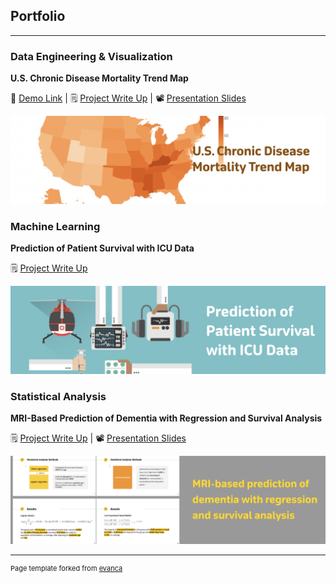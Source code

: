 ## Portfolio

---

### Data Engineering & Visualization 
**U.S. Chronic Disease Mortality Trend Map**

🚀 [Demo Link](https://jiaaishen-bmi706-project-home-3kkj64.streamlit.app/) | 🗒 [Project Write Up](/streamlit_CDI_visual.md) | 📽 [Presentation Slides](/streamlit_CDI_visual.pdf)

<img src="images/proj3_image.png?raw=true"/>


### Machine Learning
**Prediction of Patient Survival with ICU Data**

🗒 [Project Write Up](/patient_survival_ICU.md)

<img src="images/proj1_image.png?raw=true"/>


### Statistical Analysis
**MRI-Based Prediction of Dementia with Regression and Survival Analysis**

🗒 [Project Write Up](/MRI_dementia_reg_analysis.md) | 📽 [Presentation Slides](/bst210proj_MRI_dementia.pdf)

<img src="images/proj2_image.png?raw=true"/>

---

<p style="font-size:11px">Page template forked from <a href="https://github.com/evanca/quick-portfolio">evanca</a></p>
<!-- Remove above link if you don't want to attibute -->
